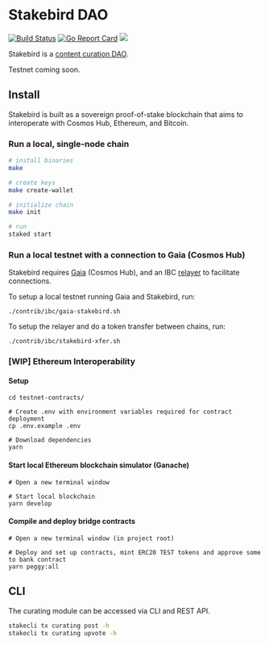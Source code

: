 # Stakebird DAO

[![Build Status](https://ci.publicawesome.com/api/badges/public-awesome/stakebird/status.svg)](https://ci.publicawesome.com/public-awesome/stakebird)
[![Go Report Card](https://goreportcard.com/badge/github.com/public-awesome/stakebird)](https://goreportcard.com/report/github.com/public-awesome/stakebird)
[![](https://tokei.rs/b1/github/public-awesome/stakebird)](https://github.com/public-awesome/stakebird)

Stakebird is a [content curation DAO](https://ethresear.ch/t/prediction-markets-for-content-curation-daos/1312).

Testnet coming soon.

## Install

Stakebird is built as a sovereign proof-of-stake blockchain that aims to interoperate with Cosmos Hub, Ethereum, and Bitcoin. 

### Run a local, single-node chain

```sh
# install binaries
make

# create keys
make create-wallet

# initialize chain
make init

# run
staked start
```

### Run a local testnet with a connection to Gaia (Cosmos Hub)

Stakebird requires [Gaia](https://github.com/cosmos/gaia) (Cosmos Hub), and an IBC [relayer](https://github.com/iqlusioninc/relayer) to facilitate connections.

To setup a local testnet running Gaia and Stakebird, run:
```
./contrib/ibc/gaia-stakebird.sh
```

To setup the relayer and do a token transfer between chains, run:
```
./contrib/ibc/stakebird-xfer.sh
```

### [WIP] Ethereum Interoperability

#### Setup
```shell script
cd testnet-contracts/

# Create .env with environment variables required for contract deployment
cp .env.example .env

# Download dependencies
yarn
```

#### Start local Ethereum blockchain simulator (Ganache)
```shell script
# Open a new terminal window

# Start local blockchain
yarn develop
```

#### Compile and deploy bridge contracts
```shell script
# Open a new terminal window (in project root)

# Deploy and set up contracts, mint ERC20 TEST tokens and approve some to bank contract
yarn peggy:all
```

## CLI
The curating module can be accessed via CLI and REST API.

```sh
stakecli tx curating post -h
stakecli tx curating upvote -h
```
